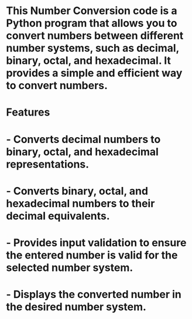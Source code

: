 # This Number Conversion code is a Python program that allows you to convert numbers between different number systems, such as decimal, binary, octal, and hexadecimal. It provides a simple and efficient way to convert numbers.

# Features
# - Converts decimal numbers to binary, octal, and hexadecimal representations.
# - Converts binary, octal, and hexadecimal numbers to their decimal equivalents.
# - Provides input validation to ensure the entered number is valid for the selected number system.
# - Displays the converted number in the desired number system.

